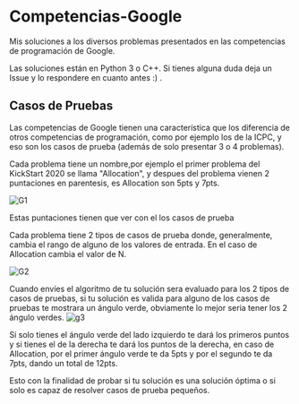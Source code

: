 # Competencias-Google
Mis soluciones a los diversos problemas presentados en las competencias de programación de Google.

Las soluciones están en Python 3 o C++.
Si tienes alguna duda deja un Issue y lo respondere en cuanto antes :) .

## Casos de Pruebas
Las competencias de Google tienen una característica que los diferencia de otros competencias de programación, como por ejemplo los de la ICPC, y eso son los casos de prueba (además de solo presentar 3 o 4 problemas).

Cada problema tiene un nombre,por ejemplo el primer problema del KickStart 2020 se llama "Allocation", y despues del problema vienen 2 puntaciones en parentesis, es Allocation son 5pts y 7pts.

![G1](https://user-images.githubusercontent.com/46362679/77266944-076d6180-6c6f-11ea-95d8-b4c565e104e2.png)

Estas puntaciones tienen que ver con el los casos de prueba

Cada problema tiene 2 tipos de casos de prueba donde, generalmente, cambia el rango de alguno de los valores de entrada.
En el caso de Allocation cambia el valor de N.

![G2](https://user-images.githubusercontent.com/46362679/77267341-4e0f8b80-6c70-11ea-9c8f-af687f6c7330.png)

Cuando envíes el algoritmo de tu solución sera evaluado para los 2 tipos de casos de pruebas, si tu solución es valida para alguno de los casos de pruebas te mostrara un ángulo verde, obviamente lo mejor seria tener los 2 ángulo verdes.
![g3](https://user-images.githubusercontent.com/46362679/77267663-51efdd80-6c71-11ea-9e5a-6af6ce8fc7ac.png)

Si solo tienes el ángulo verde del lado izquierdo te dará los primeros puntos y si tienes el de la derecha te dará los puntos de la derecha, en caso de Allocation, por el primer ángulo verde te da 5pts y por el segundo te da 7pts, dando un total de 12pts.

Esto con la finalidad de probar si tu solución es una solución óptima o si solo es capaz de resolver casos de prueba pequeños.
